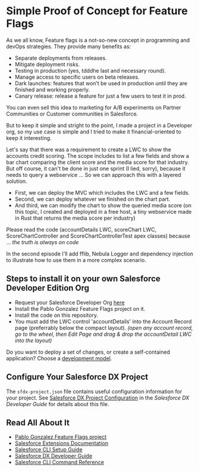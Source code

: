 # Simple Proof of Concept for Feature Flags

As we all know, Feature flags is a not-so-new concept in programming and devOps strategies. They provide many benefits as:

- Separate deployments from releases.
- Mitigate deployment risks.
- Testing in production (yes, tdddhe last and necessary round).
- Manage access to specific users on beta releases.
- Dark launches: features that won’t be used in production until they are finished and working properly.
- Canary release: release a feature for just a few users to test it in prod.

You can even sell this idea to marketing for A/B experiments on Partner Communities or Customer communities in Salesforce.

But to keep it simple and stright to the point, I made a project in a Developer org, so my use case is simple and I tried to make it financial-oriented to keep it interesting.

Let's say that there was a requirement to create a LWC to show the accounts credit scoring. The scope includes to list a few fields and show a bar chart comparing the client score and the media score for that industry. But off course, it can't be done in just one sprint (I lied, sorry), because it needs to query a webservice ... So we can approach this with a layered solution.

- First, we can deploy the MVC which includes the LWC and a few fields.
- Second, we can deploy whatever we finished on the chart part.
- And third, we can modify the chart to show the queried media score (on this topic, I created and deployed in a free host, a tiny webservice made in Rust that returns the media score per industry)

Please read the code (accountDetails LWC, scoreChart LWC, ScoreChartController and ScoreChartControllerTest apex classes) because ... *the truth is always on code*

In the second episode I'll add fflib, Nebula Logger and dependency injection to illustrate how to use them in a more complex scenario.

## Steps to install it on your own Salesforce Developer Edition Org

- Request your Salesforce Developer Org [here](https://developer.salesforce.com/signup)
- Install the Pablo Gonzalez Feature Flags project on it.
- Install the code on this repository.
- You must add the LWC control 'accountDetails' into the Account Record page (preferrably below the compact layout).
_(open any account record, go to the wheel, then Edit Page and drag & drop the accountDetail LWC into the layout)_

Do you want to deploy a set of changes, or create a self-contained application? Choose a [development model](https://developer.salesforce.com/tools/vscode/en/user-guide/development-models).

## Configure Your Salesforce DX Project

The `sfdx-project.json` file contains useful configuration information for your project. See [Salesforce DX Project Configuration](https://developer.salesforce.com/docs/atlas.en-us.sfdx_dev.meta/sfdx_dev/sfdx_dev_ws_config.htm) in the _Salesforce DX Developer Guide_ for details about this file.

## Read All About It

- [Pablo Gonzalez Feature Flags project](https://github.com/pgonzaleznetwork/salesforce-feature-flags)
- [Salesforce Extensions Documentation](https://developer.salesforce.com/tools/vscode/)
- [Salesforce CLI Setup Guide](https://developer.salesforce.com/docs/atlas.en-us.sfdx_setup.meta/sfdx_setup/sfdx_setup_intro.htm)
- [Salesforce DX Developer Guide](https://developer.salesforce.com/docs/atlas.en-us.sfdx_dev.meta/sfdx_dev/sfdx_dev_intro.htm)
- [Salesforce CLI Command Reference](https://developer.salesforce.com/docs/atlas.en-us.sfdx_cli_reference.meta/sfdx_cli_reference/cli_reference.htm)
